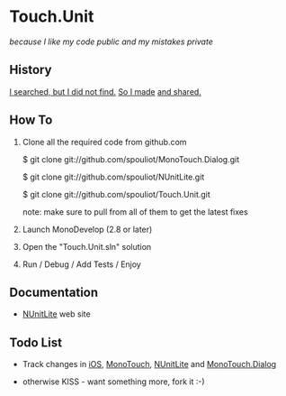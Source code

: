# Touch.Unit

<div align="centre"><i>because I like my code public and my mistakes private</i></div>


## History

[I searched, but I did not find.](http://stackoverflow.com/q/7065071/220643) [So I made](http://spouliot.wordpress.com/2011/09/28/unit-testing-and-monotouch/) [and shared.](https://github.com/spouliot/Touch.Unit)


## How To

1. Clone all the required code from github.com

	$ git clone git://github.com/spouliot/MonoTouch.Dialog.git

	$ git clone git://github.com/spouliot/NUnitLite.git

	$ git clone git://github.com/spouliot/Touch.Unit.git

	note: make sure to pull from all of them to get the latest fixes

2. Launch MonoDevelop (2.8 or later)

3. Open the "Touch.Unit.sln" solution

4. Run / Debug / Add Tests / Enjoy

## Documentation

* [NUnitLite](http://www.nunitlite.org/) web site

## Todo List

* Track changes in [iOS](http://developer.apple.com/devcenter/ios/index.action), [MonoTouch](http://ios.xamarin.com), [NUnitLite](http://www.nunitlite.org/index.php?p=roadmap) and [MonoTouch.Dialog](https://github.com/migueldeicaza/MonoTouch.Dialog)

* otherwise KISS - want something more, fork it :-)
